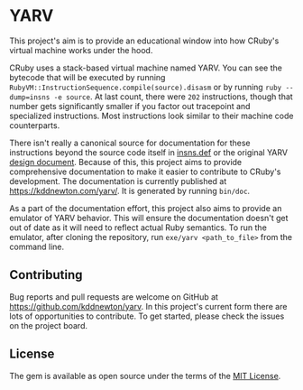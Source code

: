 # YARV

This project's aim is to provide an educational window into how CRuby's virtual machine works under the hood.

CRuby uses a stack-based virtual machine named YARV. You can see the bytecode that will be executed by running `RubyVM::InstructionSequence.compile(source).disasm` or by running `ruby --dump=insns -e source`. At last count, there were `202` instructions, though that number gets significantly smaller if you factor out tracepoint and specialized instructions. Most instructions look similar to their machine code counterparts.

There isn't really a canonical source for documentation for these instructions beyond the source code itself in [insns.def](https://github.com/ruby/ruby/blob/master/insns.def) or the original YARV [design document](http://www.atdot.net/yarv/yarvarch.ja.html). Because of this, this project aims to provide comprehensive documentation to make it easier to contribute to CRuby's development. The documentation is currently published at <https://kddnewton.com/yarv/>. It is generated by running `bin/doc`.

As a part of the documentation effort, this project also aims to provide an emulator of YARV behavior. This will ensure the documentation doesn't get out of date as it will need to reflect actual Ruby semantics. To run the emulator, after cloning the repository, run `exe/yarv <path_to_file>` from the command line.

## Contributing

Bug reports and pull requests are welcome on GitHub at https://github.com/kddnewton/yarv. In this project's current form there are lots of opportunities to contribute. To get started, please check the issues on the project board.

## License

The gem is available as open source under the terms of the [MIT License](https://opensource.org/licenses/MIT).
